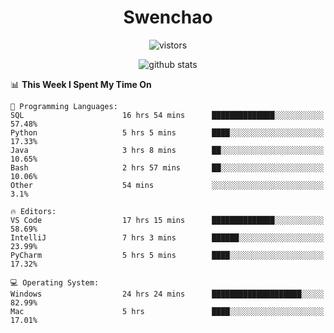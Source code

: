 <h1 align="center">Swenchao</h3>

<p align="center">
  <img src="https://visitor-badge.glitch.me/badge?page_id=Swenchao" alt="vistors" />
</p>

<p align="center">
  <img src="https://github-readme-stats.vercel.app/api?username=Swenchao&count_private=true&show_icons=true&theme=vue-dark&hide_title=true" alt="github stats" />
</p>

<!--START_SECTION:waka-->
📊 **This Week I Spent My Time On** 

```text
💬 Programming Languages: 
SQL                      16 hrs 54 mins      ██████████████░░░░░░░░░░░   57.48% 
Python                   5 hrs 5 mins        ████░░░░░░░░░░░░░░░░░░░░░   17.33% 
Java                     3 hrs 8 mins        ██░░░░░░░░░░░░░░░░░░░░░░░   10.65% 
Bash                     2 hrs 57 mins       ██░░░░░░░░░░░░░░░░░░░░░░░   10.06% 
Other                    54 mins             ░░░░░░░░░░░░░░░░░░░░░░░░░   3.1%

🔥 Editors: 
VS Code                  17 hrs 15 mins      ██████████████░░░░░░░░░░░   58.69% 
IntelliJ                 7 hrs 3 mins        ██████░░░░░░░░░░░░░░░░░░░   23.99% 
PyCharm                  5 hrs 5 mins        ████░░░░░░░░░░░░░░░░░░░░░   17.32%

💻 Operating System: 
Windows                  24 hrs 24 mins      ████████████████████░░░░░   82.99% 
Mac                      5 hrs               ████░░░░░░░░░░░░░░░░░░░░░   17.01%

```


<!--END_SECTION:waka-->
